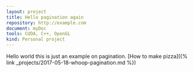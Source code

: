 ```yaml
---
layout: project
title: Hello pagination again
repository: http://example.com
document: myDoc
tools: CUDA, C++, OpenGL
kind: Personal project
---
```


Hello world this is just an example on pagination.
[How to make pizza]({% link _projects/2017-05-18-whoop-pagination.md %})

